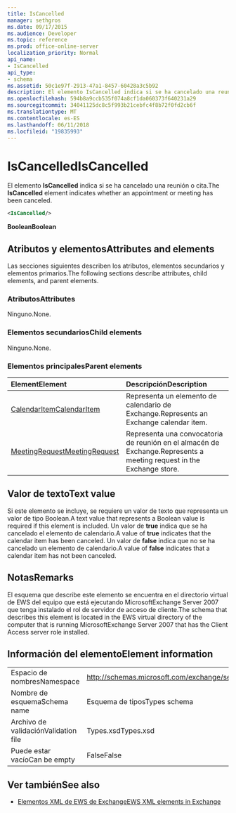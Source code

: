 ```yaml
---
title: IsCancelled
manager: sethgros
ms.date: 09/17/2015
ms.audience: Developer
ms.topic: reference
ms.prod: office-online-server
localization_priority: Normal
api_name:
- IsCancelled
api_type:
- schema
ms.assetid: 50c1e97f-2913-47a1-8457-60428a3c5b92
description: El elemento IsCancelled indica si se ha cancelado una reunión o cita.
ms.openlocfilehash: 594b8a9ccb535f074a8cf1da060373f640231a29
ms.sourcegitcommit: 34041125dc8c5f993b21cebfc4f8b72f0fd2cb6f
ms.translationtype: MT
ms.contentlocale: es-ES
ms.lasthandoff: 06/11/2018
ms.locfileid: "19835993"
---
```

# <a name="iscancelled"></a><span data-ttu-id="fe4d7-103">IsCancelled</span><span class="sxs-lookup"><span data-stu-id="fe4d7-103">IsCancelled</span></span>

<span data-ttu-id="fe4d7-104">El elemento **IsCancelled** indica si se ha cancelado una reunión o cita.</span><span class="sxs-lookup"><span data-stu-id="fe4d7-104">The **IsCancelled** element indicates whether an appointment or meeting has been canceled.</span></span> 
  
```xml
<IsCancelled/>
```

 <span data-ttu-id="fe4d7-105">**Boolean**</span><span class="sxs-lookup"><span data-stu-id="fe4d7-105">**Boolean**</span></span>
## <a name="attributes-and-elements"></a><span data-ttu-id="fe4d7-106">Atributos y elementos</span><span class="sxs-lookup"><span data-stu-id="fe4d7-106">Attributes and elements</span></span>

<span data-ttu-id="fe4d7-107">Las secciones siguientes describen los atributos, elementos secundarios y elementos primarios.</span><span class="sxs-lookup"><span data-stu-id="fe4d7-107">The following sections describe attributes, child elements, and parent elements.</span></span>
  
### <a name="attributes"></a><span data-ttu-id="fe4d7-108">Atributos</span><span class="sxs-lookup"><span data-stu-id="fe4d7-108">Attributes</span></span>

<span data-ttu-id="fe4d7-109">Ninguno.</span><span class="sxs-lookup"><span data-stu-id="fe4d7-109">None.</span></span>
  
### <a name="child-elements"></a><span data-ttu-id="fe4d7-110">Elementos secundarios</span><span class="sxs-lookup"><span data-stu-id="fe4d7-110">Child elements</span></span>

<span data-ttu-id="fe4d7-111">Ninguno.</span><span class="sxs-lookup"><span data-stu-id="fe4d7-111">None.</span></span>
  
### <a name="parent-elements"></a><span data-ttu-id="fe4d7-112">Elementos principales</span><span class="sxs-lookup"><span data-stu-id="fe4d7-112">Parent elements</span></span>

|<span data-ttu-id="fe4d7-113">**Element**</span><span class="sxs-lookup"><span data-stu-id="fe4d7-113">**Element**</span></span>|<span data-ttu-id="fe4d7-114">**Descripción**</span><span class="sxs-lookup"><span data-stu-id="fe4d7-114">**Description**</span></span>|
|:-----|:-----|
|[<span data-ttu-id="fe4d7-115">CalendarItem</span><span class="sxs-lookup"><span data-stu-id="fe4d7-115">CalendarItem</span></span>](calendaritem.md) <br/> |<span data-ttu-id="fe4d7-116">Representa un elemento de calendario de Exchange.</span><span class="sxs-lookup"><span data-stu-id="fe4d7-116">Represents an Exchange calendar item.</span></span>  <br/> |
|[<span data-ttu-id="fe4d7-117">MeetingRequest</span><span class="sxs-lookup"><span data-stu-id="fe4d7-117">MeetingRequest</span></span>](meetingrequest.md) <br/> |<span data-ttu-id="fe4d7-118">Representa una convocatoria de reunión en el almacén de Exchange.</span><span class="sxs-lookup"><span data-stu-id="fe4d7-118">Represents a meeting request in the Exchange store.</span></span>  <br/> |
   
## <a name="text-value"></a><span data-ttu-id="fe4d7-119">Valor de texto</span><span class="sxs-lookup"><span data-stu-id="fe4d7-119">Text value</span></span>

<span data-ttu-id="fe4d7-120">Si este elemento se incluye, se requiere un valor de texto que representa un valor de tipo Boolean.</span><span class="sxs-lookup"><span data-stu-id="fe4d7-120">A text value that represents a Boolean value is required if this element is included.</span></span> <span data-ttu-id="fe4d7-121">Un valor de **true** indica que se ha cancelado el elemento de calendario.</span><span class="sxs-lookup"><span data-stu-id="fe4d7-121">A value of **true** indicates that the calendar item has been canceled.</span></span> <span data-ttu-id="fe4d7-122">Un valor de **false** indica que no se ha cancelado un elemento de calendario.</span><span class="sxs-lookup"><span data-stu-id="fe4d7-122">A value of **false** indicates that a calendar item has not been canceled.</span></span> 
  
## <a name="remarks"></a><span data-ttu-id="fe4d7-123">Notas</span><span class="sxs-lookup"><span data-stu-id="fe4d7-123">Remarks</span></span>

<span data-ttu-id="fe4d7-124">El esquema que describe este elemento se encuentra en el directorio virtual de EWS del equipo que está ejecutando MicrosoftExchange Server 2007 que tenga instalado el rol de servidor de acceso de cliente.</span><span class="sxs-lookup"><span data-stu-id="fe4d7-124">The schema that describes this element is located in the EWS virtual directory of the computer that is running MicrosoftExchange Server 2007 that has the Client Access server role installed.</span></span>
  
## <a name="element-information"></a><span data-ttu-id="fe4d7-125">Información del elemento</span><span class="sxs-lookup"><span data-stu-id="fe4d7-125">Element information</span></span>

|||
|:-----|:-----|
|<span data-ttu-id="fe4d7-126">Espacio de nombres</span><span class="sxs-lookup"><span data-stu-id="fe4d7-126">Namespace</span></span>  <br/> |http://schemas.microsoft.com/exchange/services/2006/types  <br/> |
|<span data-ttu-id="fe4d7-127">Nombre de esquema</span><span class="sxs-lookup"><span data-stu-id="fe4d7-127">Schema name</span></span>  <br/> |<span data-ttu-id="fe4d7-128">Esquema de tipos</span><span class="sxs-lookup"><span data-stu-id="fe4d7-128">Types schema</span></span>  <br/> |
|<span data-ttu-id="fe4d7-129">Archivo de validación</span><span class="sxs-lookup"><span data-stu-id="fe4d7-129">Validation file</span></span>  <br/> |<span data-ttu-id="fe4d7-130">Types.xsd</span><span class="sxs-lookup"><span data-stu-id="fe4d7-130">Types.xsd</span></span>  <br/> |
|<span data-ttu-id="fe4d7-131">Puede estar vacío</span><span class="sxs-lookup"><span data-stu-id="fe4d7-131">Can be empty</span></span>  <br/> |<span data-ttu-id="fe4d7-132">False</span><span class="sxs-lookup"><span data-stu-id="fe4d7-132">False</span></span>  <br/> |
   
## <a name="see-also"></a><span data-ttu-id="fe4d7-133">Ver también</span><span class="sxs-lookup"><span data-stu-id="fe4d7-133">See also</span></span>



- [<span data-ttu-id="fe4d7-134">Elementos XML de EWS de Exchange</span><span class="sxs-lookup"><span data-stu-id="fe4d7-134">EWS XML elements in Exchange</span></span>](ews-xml-elements-in-exchange.md)

